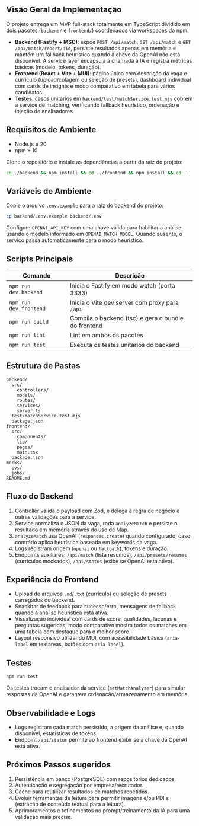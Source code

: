 ## Visão Geral da Implementação

O projeto entrega um MVP full-stack totalmente em TypeScript dividido em dois pacotes (`backend/` e `frontend/`) coordenados via workspaces do npm.

- **Backend (Fastify + MSC)**: expõe `POST /api/match`, `GET /api/match` e `GET /api/match/report/:id`, persiste resultados apenas em memória e mantém um fallback heurístico quando a chave da OpenAI não está disponível. A service layer encapsula a chamada à IA e registra métricas básicas (modelo, tokens, duração).
- **Frontend (React + Vite + MUI)**: página única com descrição da vaga e currículo (upload/colagem ou seleção de presets), dashboard individual com cards de insights e modo comparativo em tabela para vários candidatos.
- **Testes**: casos unitários em `backend/test/matchService.test.mjs` cobrem a service de matching, verificando fallback heurístico, ordenação e injeção de analisadores.

## Requisitos de Ambiente

- Node.js ≥ 20
- npm ≥ 10

Clone o repositório e instale as dependências a partir da raiz do projeto:

```bash
cd ./backend && npm install && cd ../frontend && npm install && cd ..
```

## Variáveis de Ambiente

Copie o arquivo `.env.example` para a raiz do backend do projeto:

```bash
cp backend/.env.example backend/.env
```

Configure `OPENAI_API_KEY` com uma chave válida para habilitar a análise usando o modelo informado em `OPENAI_MATCH_MODEL`. Quando ausente, o serviço passa automaticamente para o modo heurístico.

## Scripts Principais

| Comando                     | Descrição |
|-----------------------------|-----------|
| `npm run dev:backend`       | Inicia o Fastify em modo watch (porta 3333) |
| `npm run dev:frontend`      | Inicia o Vite dev server com proxy para `/api` |
| `npm run build`             | Compila o backend (tsc) e gera o bundle do frontend |
| `npm run lint`              | Lint em ambos os pacotes |
| `npm run test`              | Executa os testes unitários do backend |

## Estrutura de Pastas

```
backend/
  src/
    controllers/
    models/
    routes/
    services/
    server.ts
  test/matchService.test.mjs
  package.json
frontend/
  src/
    components/
    lib/
    pages/
    main.tsx
  package.json
mocks/
  cvs/
  jobs/
README.md
```

## Fluxo do Backend

1. Controller valida o payload com Zod, e delega a regra de negócio e outras validações para a service.
2. Service normaliza o JSON da vaga, roda `analyzeMatch` e persiste o resultado em memória através do uso de Map.
3. `analyzeMatch` usa OpenAI (`responses.create`) quando configurado; caso contrário aplica heurística baseada em keywords da vaga.
4. Logs registram origem (`openai` ou `fallback`), tokens e duração.
5. Endpoints auxiliares: `/api/match` (lista resumos), `/api/presets/resumes` (currículos mockados), `/api/status` (exibe se OpenAI está ativo).

## Experiência do Frontend

- Upload de arquivos `.md`/`.txt` (currículo) ou seleção de presets carregados do backend.
- Snackbar de feedback para sucesso/erro, mensagens de fallback quando a análise heurística está ativa.
- Visualização individual com cards de score, qualidades, lacunas e perguntas sugeridas; modo comparativo mostra todos os matches em uma tabela com destaque para o melhor score.
- Layout responsivo utilizando MUI, com acessibilidade básica (`aria-label` em textareas, botões com `aria-label`).

## Testes

```bash
npm run test
```

Os testes trocam o analisador da service (`setMatchAnalyzer`) para simular respostas da OpenAI e garantem ordenação/armazenamento em memória.

## Observabilidade e Logs

- Logs registram cada match persistido, a origem da análise e, quando disponível, estatísticas de tokens.
- Endpoint `/api/status` permite ao frontend exibir se a chave da OpenAI está ativa.

## Próximos Passos sugeridos

1. Persistência em banco (PostgreSQL) com repositórios dedicados.
2. Autenticação e segregação por empresa/recrutador.
3. Cache para reutilizar resultados de matches repetidos.
4. Evoluir ferramentas de leitura para permitir imagens e/ou PDFs (extração de conteúdo textual para a leitura).
5. Aprimoramentos e refinamentos no prompt/treinamento da IA para uma validação mais precisa.
